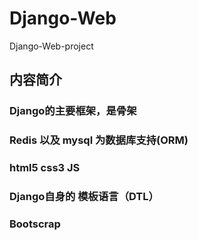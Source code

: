 # Django-Web
Django-Web-project

## 内容简介

### Django的主要框架，是骨架
### Redis 以及 mysql 为数据库支持(ORM)
### html5 css3 JS
### Django自身的 模板语言（DTL）
### Bootscrap 
